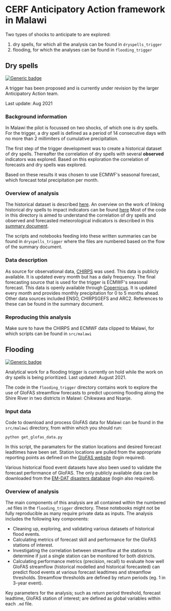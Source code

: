 # CERF Anticipatory Action framework in Malawi

Two types of shocks to anticipate to are explored:
1) dry spells, for which all the analysis can be found in `dryspells_trigger`
2) flooding, for which the analyses can be found in `flooding_trigger`

## Dry spells

[![Generic badge](https://img.shields.io/badge/STATUS-UNDER%20REVISION-%23CCCCCC)](https://shields.io/)

A trigger has been proposed and is currently under revision by the larger Anticipatory Action team. 

Last update: Aug 2021

### Background information
In Malawi the pilot is focussed on two shocks, of which one is dry spells. For the trigger, a dry spell is defined as
a period of 14 consecutive days with no more than 2 millimiters of cumulative precipitation. 

The first step of the trigger development was to create a historical dataset of dry spells. 
Thereafter the correlation of dry spells with several **observed** indicators was explored. 
Based on this exploration the correlation of forecasts and dry spells was explored. 

Based on these results it was chosen to use ECMWF's seasonal forecast, 
which forecast total precipitation per month. 

### Overview of analysis 
The historical dataset is described [here](https://ocha-dap.github.io/pa-anticipatory-action/analyses/malawi/docs/mwi_historical_dry_spells_description.html).
An overview on the work of linking historical dry spells to impact indicators can be found [here](https://ocha-dap.github.io/pa-anticipatory-action/analyses/malawi/docs/mwi_impact_summary.html) 
Most of the code in this directory is aimed to understand the correlation of dry spells and 
observed and forecasted meteorological indicators is described in this [summary document](https://ocha-dap.github.io/pa-anticipatory-action/analyses/malawi/docs/mwi_dry_spells_indicator_analyses.html).  

The scripts and notebooks feeding into these written summaries can be found in `dryspells_trigger` 
where the files are numbered based on the flow of the summary document.  

### Data description
As source for observational data, [CHIRPS](https://www.chc.ucsb.edu/data/chirps) was used. 
This data is publicly available. It is updated every month but has a daily frequency.
The final forecasting source that is used for the trigger is ECMWF's seasonal forecast. 
This data is openly available through [Copernicus](https://cds.climate.copernicus.eu/cdsapp#!/dataset/seasonal-monthly-single-levels?tab=overview). 
It is updated every month and provides monthly precipitation for 0 to 5 months ahead. 
Other data sources included ENSO, CHIRPSGEFS and ARC2. References to these can be found in the summary document. 

### Reproducing this analysis
Make sure to have the CHIRPS and ECMWF data clipped to Malawi, for which scripts can be found in `src/malawi`

## Flooding

[![Generic badge](https://img.shields.io/badge/STATUS-ON%20HOLD-%23007CE0)](https://shields.io/)

Analytical work for a flooding trigger is currently on hold while the work on dry spells is being prioritized. Last updated: August 2021.

The code in the ```flooding_trigger``` directory contains work to explore the use of GloFAS streamflow forecasts to predict upcoming flooding along the Shire River in two districts in Malawi: Chikwawa and Nsanje. 

### Input data

Code to download and process GloFAS data for Malawi can be found in the ```src/malawi``` directory, from within which you should run:  

```
python get_glofas_data.py
```

In this script, the paramaters for the station locations and desired forecast leadtimes have been set. Station locations are pulled from the appropriate reporting points as defined on the [GloFAS website](https://www.globalfloods.eu/glofas-forecasting/) (login required).

Various historical flood event datasets have also been used to validate the forecast performance of GloFAS. The only publicly available data can be downloaded from the [EM-DAT disasters database](https://public.emdat.be/) (login also required). 

### Overview of analysis

The main components of this analysis are all contained within the numbered ```.md``` files in the ```flooding_trigger``` directory. These notebooks might not be fully reproducible as many require private data as inputs. The analysis includes the following key components: 

- Cleaning up, exploring, and validating various datasets of historical flood events.
- Calculating metrics of forecast skill and performance for the GloFAS stations of interest.
- Investigating the correlation between streamflow at the stations to determine if just a single station can be monitored for both districts.
- Calculating performance metrics (precision, recall) to evaluate how well GloFAS streamflow (historical modelled and historical forecasted) can predict flood events at various forecast leadtimes and streamflow thresholds. Streamflow thresholds are defined by return periods (eg. 1 in 3-year event). 

Key parameters for the analysis; such as return period threshold, forecast leadtime, GloFAS station of interest; are defined as global variables within each ```.md``` file.
